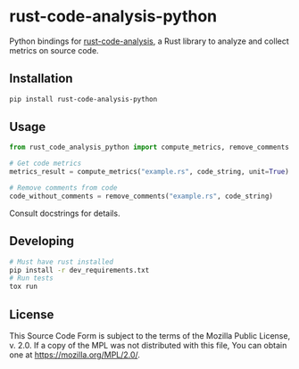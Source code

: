 # rust-code-analysis-python

Python bindings for [rust-code-analysis](https://github.com/mozilla/rust-code-analysis), a Rust library to analyze and collect metrics on source code.

## Installation

```bash
pip install rust-code-analysis-python
```

## Usage

```python
from rust_code_analysis_python import compute_metrics, remove_comments

# Get code metrics
metrics_result = compute_metrics("example.rs", code_string, unit=True)

# Remove comments from code
code_without_comments = remove_comments("example.rs", code_string)
```

Consult docstrings for details.

## Developing

```bash
# Must have rust installed
pip install -r dev_requirements.txt
# Run tests
tox run
```

## License

This Source Code Form is subject to the terms of the Mozilla Public License, v. 2.0. If a copy of the MPL was not distributed with this file, You can obtain one at https://mozilla.org/MPL/2.0/. 